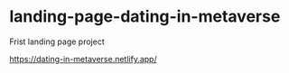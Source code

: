 # landing-page-dating-in-metaverse
Frist landing page project

https://dating-in-metaverse.netlify.app/
